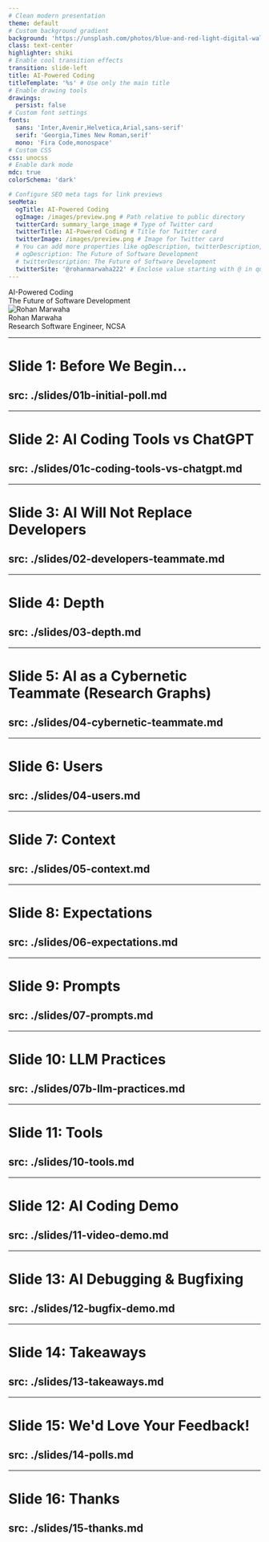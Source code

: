 ```yaml
---
# Clean modern presentation
theme: default
# Custom background gradient
background: 'https://unsplash.com/photos/blue-and-red-light-digital-wallpaper-zRkBOOpKRhs'
class: text-center
highlighter: shiki
# Enable cool transition effects
transition: slide-left
title: AI-Powered Coding
titleTemplate: '%s' # Use only the main title
# Enable drawing tools
drawings:
  persist: false
# Custom font settings
fonts:
  sans: 'Inter,Avenir,Helvetica,Arial,sans-serif'
  serif: 'Georgia,Times New Roman,serif'
  mono: 'Fira Code,monospace'
# Custom CSS
css: unocss
# Enable dark mode
mdc: true
colorSchema: 'dark'

# Configure SEO meta tags for link previews
seoMeta:
  ogTitle: AI-Powered Coding
  ogImage: /images/preview.png # Path relative to public directory
  twitterCard: summary_large_image # Type of Twitter card
  twitterTitle: AI-Powered Coding # Title for Twitter card
  twitterImage: /images/preview.png # Image for Twitter card
  # You can add more properties like ogDescription, twitterDescription, twitterSite etc.
  # ogDescription: The Future of Software Development
  # twitterDescription: The Future of Software Development
  twitterSite: '@rohanmarwaha222' # Enclose value starting with @ in quotes
---
```


<div class="absolute top-0 right-0 w-full h-full bg-gradient-to-br from-blue-600/10 via-purple-500/10 to-emerald-400/10 z-[-1] rounded-xl"></div>

<div class="absolute top-10 right-12 text-9xl opacity-20 text-blue-400">
  <carbon:ai-status />
</div>

<div class="flex flex-col justify-center items-center h-80">
  <div class="text-6xl font-bold tracking-tight bg-clip-text text-transparent bg-gradient-to-r from-blue-500 to-emerald-400 mb-4">
    AI-Powered Coding
  </div>
  
  <div class="text-2xl text-white/80 mb-8">
    The Future of Software Development
  </div>

  <!-- <div class="bg-white/10 backdrop-blur-md px-8 py-6 rounded-xl border border-white/20 shadow-lg w-3/4 max-w-3xl transform hover:scale-105 transition">
    <div class="text-xl font-semibold tracking-tight">
      Transform Your Development Workflow
    </div>
    <div class="text-lg opacity-80 mt-1">
      Explore how AI is reshaping software engineering
    </div>
  </div> -->
</div>

<div class="absolute bottom-10 left-10 flex items-center space-x-2 text-sm opacity-80 text-left">
  <div class="h-12 w-12 overflow-hidden rounded-full border-2 border-white/20">
    <img src="/images/Rohan Marwaha.jpeg" alt="Rohan Marwaha" class="w-full h-full object-cover" />
  </div>
  <div class="text-left">
    <div class="font-semibold">Rohan Marwaha</div>
    <div class="text-xs">Research Software Engineer, NCSA</div>
  </div>
</div>

<div class="abs-br m-6 flex gap-2">
  <a href="mailto:rohan13@illinois.edu" target="_blank" alt="Email"
    class="text-xl slidev-icon-btn opacity-50 !border-none !hover:text-white">
    <carbon:email />
  </a>
</div>

---
# Slide 1: Before We Begin...
src: ./slides/01b-initial-poll.md
---

---
# Slide 2: AI Coding Tools vs ChatGPT
src: ./slides/01c-coding-tools-vs-chatgpt.md
---

---
# Slide 3: AI Will Not Replace Developers
src: ./slides/02-developers-teammate.md
---

---
# Slide 4: Depth
src: ./slides/03-depth.md
---

---
# Slide 5: AI as a Cybernetic Teammate (Research Graphs)
src: ./slides/04-cybernetic-teammate.md
---

---
# Slide 6: Users
src: ./slides/04-users.md
---

---
# Slide 7: Context
src: ./slides/05-context.md
---

---
# Slide 8: Expectations
src: ./slides/06-expectations.md
---

---
# Slide 9: Prompts
src: ./slides/07-prompts.md
---

---
# Slide 10: LLM Practices
src: ./slides/07b-llm-practices.md
---

---
# Slide 11: Tools
src: ./slides/10-tools.md
---

---
# Slide 12: AI Coding Demo
src: ./slides/11-video-demo.md
---

---
# Slide 13: AI Debugging & Bugfixing
src: ./slides/12-bugfix-demo.md
---

---
# Slide 14: Takeaways
src: ./slides/13-takeaways.md
---

---
# Slide 15: We'd Love Your Feedback!
src: ./slides/14-polls.md
---

---
# Slide 16: Thanks
src: ./slides/15-thanks.md
---
